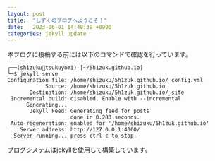 ```yaml
---
layout: post
title:  "しずくのブログへようこそ！"
date:   2023-06-01 14:48:39 +0900
categories: jekyll update
---
```


本ブログに投稿する前には以下のコマンドで確認を行っています。

```
┌──(shizuku🌙tsukuyomi)-[~/5h1zuk.github.io]
└─$ jekyll serve
Configuration file: /home/shizuku/5h1zuk.github.io/_config.yml
            Source: /home/shizuku/5h1zuk.github.io
       Destination: /home/shizuku/5h1zuk.github.io/_site
 Incremental build: disabled. Enable with --incremental
      Generating... 
       Jekyll Feed: Generating feed for posts
                    done in 0.283 seconds.
 Auto-regeneration: enabled for '/home/shizuku/5h1zuk.github.io'
    Server address: http://127.0.0.1:4000/
  Server running... press ctrl-c to stop.
```



ブログシステムはjekyllを使用して構築しています。

[jekyll-docs]: https://jekyllrb.com/docs/home
[jekyll-gh]:   https://github.com/jekyll/jekyll
[jekyll-talk]: https://talk.jekyllrb.com/

